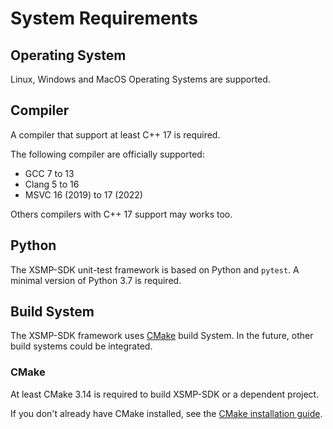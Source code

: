 # System Requirements


## Operating System

Linux, Windows and MacOS Operating Systems are supported.


## Compiler

A compiler that support at least C++ 17 is required.

The following compiler are officially supported:
 - GCC 7 to 13
 - Clang 5 to 16
 - MSVC 16 (2019) to 17 (2022)
 
Others compilers with C++ 17 support may works too.
 
## Python

The XSMP-SDK unit-test framework is based on Python and `pytest`. A minimal version of Python 3.7 is required.

 
## Build System

The XSMP-SDK framework uses [CMake](https://cmake.org/) build System. In the future, other build systems could be integrated.

### CMake

At least CMake 3.14 is required to build XSMP-SDK or a dependent project.
 
If you don't already have CMake installed, see the [CMake installation guide](https://cmake.org/install).

